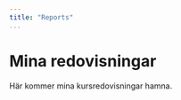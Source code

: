 ```yaml
---
title: "Reports"
...
```

Mina redovisningar
=========================

Här kommer mina kursredovisningar hamna.

